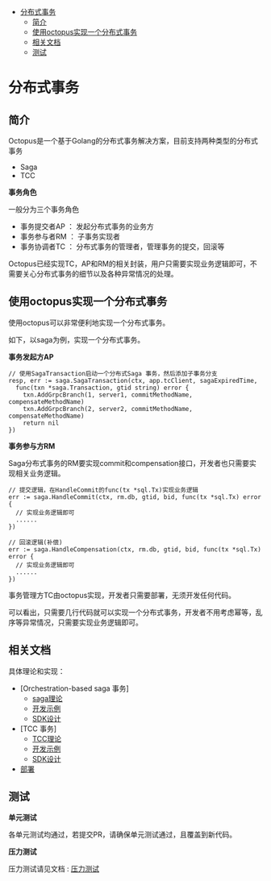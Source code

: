 - [分布式事务](#分布式事务)
  - [简介](#简介)
  - [使用octopus实现一个分布式事务](#使用octopus实现一个分布式事务)
  - [相关文档](#相关文档)
  - [测试](#测试)

# 分布式事务


## 简介

Octopus是一个基于Golang的分布式事务解决方案，目前支持两种类型的分布式事务
- Saga
- TCC    



**事务角色**

一般分为三个事务角色
- 事务提交者AP ： 发起分布式事务的业务方
- 事务参与者RM ： 子事务实现者
- 事务协调者TC ： 分布式事务的管理者，管理事务的提交，回滚等


Octopus已经实现TC，AP和RM的相关封装，用户只需要实现业务逻辑即可，不需要关心分布式事务的细节以及各种异常情况的处理。


## 使用octopus实现一个分布式事务

使用octopus可以非常便利地实现一个分布式事务。 

如下，以saga为例，实现一个分布式事务。

**事务发起方AP**
```
// 使用SagaTransaction启动一个分布式Saga 事务，然后添加子事务分支
resp, err := saga.SagaTransaction(ctx, app.tcClient, sagaExpiredTime, 
  func(txn *saga.Transaction, gtid string) error {   
    txn.AddGrpcBranch(1, server1, commitMethodName, compensateMethodName)
    txn.AddGrpcBranch(2, server2, commitMethodName, compensateMethodName)
    return nil
})
```

**事务参与方RM**

Saga分布式事务的RM要实现commit和compensation接口，开发者也只需要实现相关业务逻辑。
```
// 提交逻辑，在HandleCommit的func(tx *sql.Tx)实现业务逻辑
err := saga.HandleCommit(ctx, rm.db, gtid, bid, func(tx *sql.Tx) error {
  // 实现业务逻辑即可
  ......
})

// 回滚逻辑(补偿)
err := saga.HandleCompensation(ctx, rm.db, gtid, bid, func(tx *sql.Tx) error {
  // 实现业务逻辑即可
  ......
})
```

事务管理方TC由octopus实现，开发者只需要部署，无须开发任何代码。


可以看出，只需要几行代码就可以实现一个分布式事务，开发者不用考虑幂等，乱序等异常情况，只需要实现业务逻辑即可。


## 相关文档

具体理论和实现：
- [Orchestration-based saga 事务]
  - [saga理论](doc/README_saga.md)
  - [开发示例](doc/README_saga_demo.md)
  - [SDK设计](doc/README_saga_sdk.md)
- [TCC 事务]
  - [TCC理论](doc/README_tcc.md)
  - [开发示例](doc/README_tcc_demo.md)
  - [SDK设计](doc/README_tcc_sdk.md)
- [部署](doc/README_deployment.md)



## 测试


**单元测试**

各单元测试均通过，若提交PR，请确保单元测试通过，且覆盖到新代码。


**压力测试**

压力测试请见文档 : [压力测试](test/perf/README.md)


